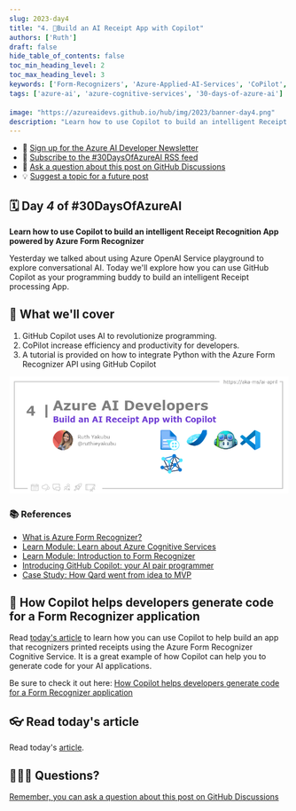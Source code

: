 ```yaml
---
slug: 2023-day4
title: "4. 🏁Build an AI Receipt App with Copilot"
authors: ['Ruth']
draft: false
hide_table_of_contents: false
toc_min_heading_level: 2
toc_max_heading_level: 3
keywords: ['Form-Recognizers', 'Azure-Applied-AI-Services', 'CoPilot', 'vscode', 'Azure-AI']
tags: ['azure-ai', 'azure-cognitive-services', '30-days-of-azure-ai']

image: "https://azureaidevs.github.io/hub/img/2023/banner-day4.png"
description: "Learn how to use Copilot to build an intelligent Receipt Recognition App powered by Azure Form Recognizer https://azureaidevs.github.io/hub/blog/2023-day4 #30DaysOfAzureAI #AzureAiDevs #AI #AzureCognitiveServices"
---
```


<head>

  <meta property="og:url" content="https://azureaidevs.github.io/hub/blog/2023-day4" />
  <meta property="og:title" content="Build an AI Receipt App with Copilot" />
  <meta property="og:description" content="Learn how to use Copilot to build an intelligent Receipt Recognition App powered by Azure Form Recognizer https://azureaidevs.github.io/hub/blog/2023-day4 #30DaysOfAzureAI #AzureAiDevs #AI #AzureCognitiveServices" />
  <meta property="og:image" content="https://azureaidevs.github.io/hub/img/2023/banner-day4.png" />
  <meta property="og:type" content="article" />
  <meta property="og:site_name" content="Azure AI Developer" />
  

  <link rel="canonical" href="https://techcommunity.microsoft.com/t5/ai-cognitive-services-blog/how-copilot-helps-developers-generate-code-for-a-form-recognizer/ba-p/3753813"  />

</head>

- 📧 [Sign up for the Azure AI Developer Newsletter](https://aka.ms/azure-ai-dev-newsletter)
- 📰 [Subscribe to the #30DaysOfAzureAI RSS feed](https://azureaidevs.github.io/hub/blog/rss.xml)
- 📌 [Ask a question about this post on GitHub Discussions](https://github.com/AzureAiDevs/hub/discussions/categories/4-build-an-ai-receipt-app-with-copilot)
- 💡 [Suggest a topic for a future post](https://github.com/AzureAiDevs/hub/discussions/categories/call-for-content)

## 🗓️ Day _4_ of #30DaysOfAzureAI

<!-- README
The following description is also used for the tweet. So it should be action oriented and grab attention 
If you update the description, please update the description: in the frontmatter as well.
-->

**Learn how to use Copilot to build an intelligent Receipt Recognition App powered by Azure Form Recognizer**

<!-- README
The following is the intro to the post. It should be a short teaser for the post.
-->

Yesterday we talked about using Azure OpenAI Service playground to explore conversational AI. Today we'll explore how you can use GitHub Copilot as your programming buddy to build an intelligent Receipt processing App.

## 🎯 What we'll cover

<!-- README
The following list is the main points of the post. There should be 3-4 main points.
 -->


1. GitHub Copilot uses AI to revolutionize programming.
2. CoPilot increase efficiency and productivity for developers.
3. A tutorial is provided on how to integrate Python with the Azure Form Recognizer API using GitHub Copilot

<!-- 
- Main point 1
- Main point 2
- Main point 3 
- Main point 4
-->

![Image banner for day 4](./../../../static/img/2023/banner-day4.png)

<!-- README
Add or update a list relevant references here. These could be links to other blog posts, Microsoft Learn Module, videos, or other resources.
-->


### 📚 References

- [What is Azure Form Recognizer?](https://learn.microsoft.com/azure/applied-ai-services/form-recognizer/overview?view=form-recog-3.0.0&WT.mc_id=aiml-89446-dglover)
- [Learn Module: Learn about Azure Cognitive Services](https://learn.microsoft.com/training/browse/?products=azure-cognitive-services&WT.mc_id=aiml-89446-dglover)
- [Learn Module: Introduction to Form Recognizer](https://learn.microsoft.com/training/modules/intro-to-form-recognizer?WT.mc_id=aiml-89446-dglover)
- [Introducing GitHub Copilot: your AI pair programmer](https://github.blog/2021-06-29-introducing-github-copilot-ai-pair-programmer?WT.mc_id=aiml-89446-dglover)
- [Case Study: How Qard went from idea to MVP](https://startups.microsoft.com/blog/qard-idea-to-mvp?WT.mc_id=aiml-89446-dglover)


<!-- README
The following is the body of the post. It should be an overview of the post that you are referencing.
See the Learn More section, if you supplied a canonical link, then will be displayed here.
-->


## 🚌 How Copilot helps developers generate code for a Form Recognizer application

Read [today's article](https://techcommunity.microsoft.com/t5/ai-cognitive-services-blog/how-copilot-helps-developers-generate-code-for-a-form-recognizer/ba-p/3753813) to learn how you can use Copilot to help build an app that recognizers printed receipts using the Azure Form Recognizer Cognitive Service. It is a great example of how Copilot can help you to generate code for your AI applications.

Be sure to check it out here: [How Copilot helps developers generate code for a Form Recognizer application](https://techcommunity.microsoft.com/t5/ai-cognitive-services-blog/how-copilot-helps-developers-generate-code-for-a-form-recognizer/ba-p/3753813)




<!-- The article is about Azure Cognitive Services, which are cloud-based AI services that can be integrated into applications to provide many intelligent features. The services are provided through REST APIs and client library SDKs in different programming languages, and they are divided into five main categories: Vision, Speech, Language, Decision, and Azure OpenAI Service. The article outlines the various services available within each category, and how they can be used to add cognitive features to applications. It also covers topics such as regional availability, language support, security, certifications and compliance, and help and support options. Additionally, the article provides a comprehensive overview of how the services can be used in different development environments. In short, Azure Cognitive Services is a powerful tool for developers to add intelligent features to their applications. -->

## 👓 Read today's article

Read today's [article](https://techcommunity.microsoft.com/t5/ai-cognitive-services-blog/how-copilot-helps-developers-generate-code-for-a-form-recognizer/ba-p/3753813).


## 🙋🏾‍♂️ Questions?

[Remember, you can ask a question about this post on GitHub Discussions](https://github.com/AzureAiDevs/Discussions/discussions/categories/4-build-an-ai-receipt-app-with-copilot)
